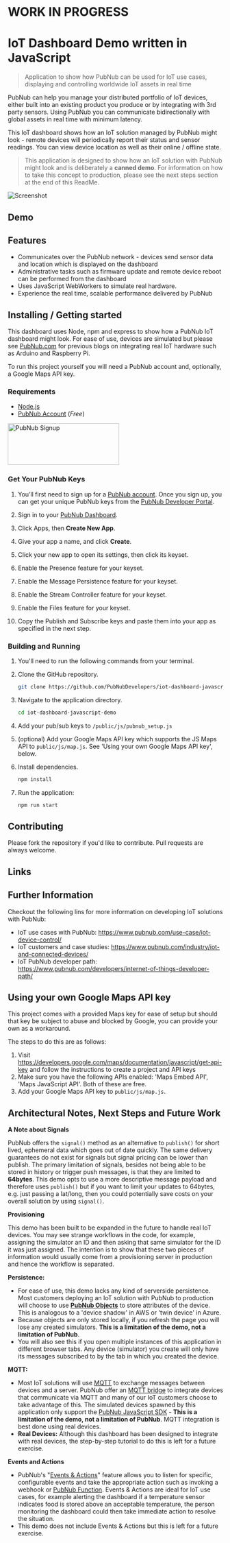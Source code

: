 # WORK IN PROGRESS

# IoT Dashboard Demo written in JavaScript
> Application to show how PubNub can be used for IoT use cases, displaying and controlling worldwide IoT assets in real time

PubNub can help you manage your distributed portfolio of IoT devices, either built into an existing product you produce or by integrating with 3rd party sensors.  Using PubNub you can communicate bidirectionally with global assets in real time with minimum latency.

This IoT dashboard shows how an IoT solution managed by PubNub might look - remote devices will periodically report their status and sensor readings.  You can view device location as well as their online / offline state.

> This application is designed to show how an IoT solution with PubNub might look and is deliberately a **canned demo**.  For information on how to take this concept to production, please see the next steps section at the end of this ReadMe.  

![Screenshot](https://raw.githubusercontent.com/PubNubDevelopers/iot-dashboard-javascript-demo/main/media/screenshot_square.png)

## Demo



## Features

* Communicates over the PubNub network - devices send sensor data and location which is displayed on the dashboard
* Administrative tasks such as firmware update and remote device reboot can be performed from the dashboard 
* Uses JavaScript WebWorkers to simulate real hardware.
* Experience the real time, scalable performance delivered by PubNub

## Installing / Getting started

This dashboard uses Node, npm and express to show how a PubNub IoT dashboard might look.  For ease of use, devices are simulated but please see [PubNub.com](http://www.pubnub.com) for previous blogs on integrating real IoT hardware such as Arduino and Raspberry Pi.

To run this project yourself you will need a PubNub account and, optionally, a Google Maps API key.

### Requirements
- [Node.js](https://nodejs.org/en/)
- [PubNub Account](#pubnub-account) (*Free*)

<a href="https://dashboard.pubnub.com/signup">
	<img alt="PubNub Signup" src="https://i.imgur.com/og5DDjf.png" width=260 height=97/>
</a>


### Get Your PubNub Keys

1. You’ll first need to sign up for a [PubNub account](https://dashboard.pubnub.com/signup/). Once you sign up, you can get your unique PubNub keys from the [PubNub Developer Portal](https://admin.pubnub.com/).

1. Sign in to your [PubNub Dashboard](https://admin.pubnub.com/).

1. Click Apps, then **Create New App**.

1. Give your app a name, and click **Create**.

1. Click your new app to open its settings, then click its keyset.

1. Enable the Presence feature for your keyset.

1. Enable the Message Persistence feature for your keyset.

1. Enable the Stream Controller feature for your keyset.

1. Enable the Files feature for your keyset.

1. Copy the Publish and Subscribe keys and paste them into your app as specified in the next step.

### Building and Running

1. You'll need to run the following commands from your terminal.

1. Clone the GitHub repository.

	```bash
	git clone https://github.com/PubNubDevelopers/iot-dashboard-javascript-demo.git
	```
1. Navigate to the application directory.

	```bash
	cd iot-dashboard-javascript-demo
	```

1. Add your pub/sub keys to `/public/js/pubnub_setup.js`

1. (optional) Add your Google Maps API key which supports the JS Maps API to `public/js/map.js`.  See 'Using your own Google Maps API key', below.

1. Install dependencies.

	```bash
	npm install
	```

1. Run the application: 

	```bash
	npm run start
	```

## Contributing
Please fork the repository if you'd like to contribute. Pull requests are always welcome. 

## Links


## Further Information

Checkout the following lins for more information on developing IoT solutions with PubNub:

- IoT use cases with PubNub: https://www.pubnub.com/use-case/iot-device-control/
- IoT customers and case studies: https://www.pubnub.com/industry/iot-and-connected-devices/
- IoT PubNub developer path: https://www.pubnub.com/developers/internet-of-things-developer-path/

## Using your own Google Maps API key

This project comes with a provided Maps key for ease of setup but should that key be subject to abuse and blocked by Google, you can provide your own as a workaround.

The steps to do this are as follows:

1. Visit https://developers.google.com/maps/documentation/javascript/get-api-key and follow the instructions to create a project and API keys
1. Make sure you have the following APIs enabled: 'Maps Embed API', 'Maps JavaScript API'.  Both of these are free.
1. Add your Google Maps API key to `public/js/map.js`.

## Architectural Notes, Next Steps and Future Work

**A Note about Signals**

PubNub offers the `signal()` method as an alternative to `publish()` for short lived, ephemeral data which goes out of date quickly.  The same delivery guarantees do not exist for signals but signal pricing can be lower than publish.  The primary limitation of signals, besides not being able to be stored in history or trigger push messages, is that they are limited to **64bytes**.  This demo opts to use a more descriptive message payload and therefore uses `publish()` but if you want to limit your updates to 64bytes, e.g. just passing a lat/long, then you could potentially save costs on your overall solution by using `signal()`.

**Provisioning**

This demo has been built to be expanded in the future to handle real IoT devices.  You may see strange workflows in the code, for example, assigning the simulator an ID and then asking that same simulator for the ID it was just assigned.  The intention is to show that these two pieces of information would usually come from a provisioning server in production and hence the workflow is separated.


**Persistence:**

- For ease of use, this demo lacks any kind of serverside persistence.  Most customers deploying an IoT solution with PubNub to production will choose to use **[PubNub Objects](https://www.pubnub.com/docs/sdks/javascript/api-reference/objects)** to store attributes of the device.  This is analogous to a 'device shadow' in AWS or 'twin device' in Azure.
- Because objects are only stored locally, if you refresh the page you will lose any created simulators.  **This is a limitation of the demo, not a limitation of PubNub**.
- You will also see this if you open multiple instances of this application in different browser tabs.  Any device (simulator) you create will only have its messages subscribed to by the tab in which you created the device.

**MQTT:**

- Most IoT solutions will use [MQTT](https://www.pubnub.com/learn/glossary/mqtt/) to exchange messages between devices and a server.  PubNub offer an [MQTT bridge](https://www.pubnub.com/docs/sdks/mqtt-pubnub-bridge) to integrate devices that communicate via MQTT and many of our IoT customers choose to take advantage of this.  The simulated devices spawned by this application only support the [PubNub JavaScript SDK](https://www.pubnub.com/docs/sdks/javascript) - **This is a limitation of the demo, not a limitation of PubNub**.  MQTT integration is best done using real devices.
- **Real Devices:** Although this dashboard has been designed to integrate with real devices, the step-by-step tutorial to do this is left for a future exercise.

**Events and Actions**

- PubNub's "[Events &amp; Actions](https://www.pubnub.com/docs/functions/events-and-actions)" feature allows you to listen for specific, configurable events and take the appropriate action such as invoking a webhook or [PubNub Function](https://www.pubnub.com/docs/functions/overview).  Events &amp; Actions are ideal for IoT use cases, for example alerting the dashboard if a temperature sensor indicates food is stored above an acceptable temperature, the person monitoring the dashboard could then take immediate action to resolve the situation.
- This demo does not include Events &amp; Actions but this is left for a future exercise.
